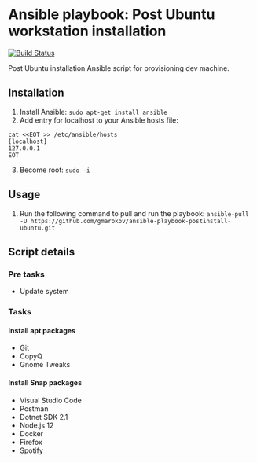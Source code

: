 Ansible playbook: Post Ubuntu workstation installation 
=========
[![Build Status](https://travis-ci.com/gmarokov/ansible-playbook-postinstall-ubuntu.svg?branch=master)](https://travis-ci.com/gmarokov/ansible-playbook-postinstall-ubuntu)

Post Ubuntu installation Ansible script for provisioning dev machine.

## Installation
1. Install Ansible: 
`sudo apt-get install ansible`
2. Add entry for localhost to your Ansible hosts file:
```
cat <<EOT >> /etc/ansible/hosts
[localhost] 
127.0.0.1
EOT
```
3. Become root:
`sudo -i`

## Usage
1. Run the following command to pull and run the playbook: `ansible-pull -U https://github.com/gmarokov/ansible-playbook-postinstall-ubuntu.git`

## Script details 

### Pre tasks
- Update system

### Tasks

#### Install apt packages
- Git
- CopyQ
- Gnome Tweaks

#### Install Snap packages
- Visual Studio Code
- Postman
- Dotnet SDK 2.1
- Node.js 12
- Docker
- Firefox
- Spotify
